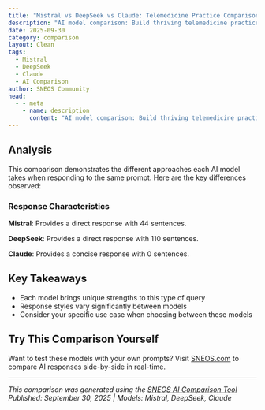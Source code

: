 ```yaml
---
title: "Mistral vs DeepSeek vs Claude: Telemedicine Practice Comparison 2025"
description: "AI model comparison: Build thriving telemedicine practice - patient acquisition and retention strategies..."
date: 2025-09-30
category: comparison
layout: Clean
tags:
  - Mistral
  - DeepSeek
  - Claude
  - AI Comparison
author: SNEOS Community
head:
  - - meta
    - name: description
      content: "AI model comparison: Build thriving telemedicine practice - patient acquisition and retention strategies..."
---
```


<ChatComparison
  title="Mistral vs DeepSeek vs Claude: Telemedicine Practice Comparison 2025"
  prompt="Build thriving telemedicine practice - patient acquisition and retention strategies"
  :responses='{
    "Mistral": "Building a thriving telemedicine practice involves a combination of effective patient acquisition and retention strategies. Here are some steps you can take:\n\n### Patient Acquisition Strategies\n\n1. **Digital Marketing:**\n   - **SEO (Search Engine Optimization):** Optimize your website for relevant keywords to improve your search engine rankings.\n   - **PPC (Pay-Per-Click) Advertising:** Use platforms like Google Ads to target potential patients searching for telemedicine services.\n   - **Social Media Marketing:** Utilize platforms like Facebook, Instagram, and LinkedIn to reach a broader audience.\n   - **Content Marketing:** Create valuable content such as blog posts, videos, and infographics to educate potential patients and establish your expertise.\n\n2. **Partnerships and Referrals:**\n   - **Healthcare Providers:** Partner with local healthcare providers who can refer patients to your telemedicine practice.\n   - **Employers:** Offer telemedicine services as part of employee wellness programs.\n   - **Insurance Companies:** Collaborate with insurance providers to include your services in their plans.\n\n3. **Online Reviews and Testimonials:**\n   - Encourage satisfied patients to leave positive reviews on platforms like Google, Yelp, and Healthgrades.\n   - Share patient testimonials on your website and social media channels to build trust.\n\n4. **Community Engagement:**\n   - Participate in local health fairs, community events, and webinars to increase visibility.\n   - Offer free consultations or health screenings to attract new patients.\n\n5. **User-Friendly Platform:**\n   - Ensure your telemedicine platform is easy to use, secure, and accessible from various devices.\n   - Provide clear instructions and support for patients to navigate the platform.\n\n### Patient Retention Strategies\n\n1. **Quality of Care:**\n   - Provide high-quality, personalized care to ensure patient satisfaction.\n   - Follow up with patients after consultations to address any lingering concerns.\n\n2. **Patient Engagement:**\n   - Use email newsletters, SMS reminders, and social media to keep patients engaged and informed.\n   - Offer wellness programs, health tips, and educational resources to maintain patient interest.\n\n3. **Feedback and Improvement:**\n   - Regularly collect patient feedback through surveys and reviews.\n   - Use this feedback to continuously improve your services and address any issues.\n\n4. **Loyalty Programs:**\n   - Implement loyalty programs or discounts for repeat patients.\n   - Offer referral incentives to encourage patients to refer friends and family.\n\n5. **Accessibility and Convenience:**\n   - Ensure your telemedicine services are available at convenient times, including evenings and weekends.\n   - Offer flexible scheduling options and quick appointment availability.\n\n6. **Technology and Innovation:**\n   - Stay updated with the latest telemedicine technologies and innovations.\n   - Integrate features like AI-driven symptom checkers, virtual waiting rooms, and secure messaging to enhance the patient experience.\n\n7. **Personal Touch:**\n   - Maintain a personal connection with patients through regular check-ins and personalized communication.\n   - Ensure that patients feel valued and heard during their consultations.\n\n### Additional Tips\n\n- **Compliance and Security:** Ensure your telemedicine practice complies with all relevant regulations, including HIPAA, to protect patient data and maintain trust.\n- **Continuous Education:** Keep your staff trained on the latest telemedicine practices and technologies to provide the best possible care.\n- **Analytics and Metrics:** Use data analytics to track patient acquisition and retention rates, identify trends, and make data-driven decisions.\n\nBy implementing these strategies, you can build a thriving telemedicine practice that attracts new patients and retains existing ones, ensuring long-term success.",
    "DeepSeek": "Of course. Building a thriving telemedicine practice requires a dual focus: a steady stream of new patients and a system that makes them want to stay. Here is a comprehensive guide to patient acquisition and retention strategies.\n\n---\n\n### **Part 1: Patient Acquisition - Filling Your Pipeline**\n\nThe goal here is to build awareness, establish trust, and make it easy for new patients to find and choose you.\n\n#### **A. Digital Marketing Foundation**\n\n1.  **Professional Website:**\n    *   **Your Virtual Front Door:** It must be modern, fast, mobile-friendly, and secure (HTTPS).\n    *   **Clear Value Proposition:** Immediately state who you are, what you treat, and how you help (e.g., \u0022Expert Dermatology Care from Home\u0022).\n    *   **Simple Scheduling:** Integrate a user-friendly booking system (e.g., Calendly, Acuity) that is visible on every page.\n    *   **Provider Bios:** Include photos, videos, and detailed bios to build a human connection.\n    *   **FAQ Section:** Address common concerns about telemedicine (cost, privacy, technology, what conditions are treatable).\n\n2.  **Search Engine Optimization (SEO):**\n    *   **Local SEO:** Even for telemedicine, people search for \u0022telemedicine doctor [state]\u0022 or \u0022online therapist [city].\u0022 Optimize your Google Business Profile and directory listings for the states you\u0027re licensed in.\n    *   **Content SEO:** Create blog posts, articles, and guides that answer patient questions (e.g., \u0022How to Manage Anxiety from Home,\u0022 \u0022Is Your Rash Telemedicine-Appropriate?\u0022). Target specific keywords.\n\n3.  **Social Media Presence:**\n    *   **Choose Platforms Wisely:** Facebook for community and ads, Instagram for visual stories, LinkedIn for B2B and specialist referrals.\n    *   **Provide Value, Not Just Ads:** Share health tips, behind-the-scenes glimpses, patient testimonials (with permission), and live Q\u0026A sessions.\n    *   **Engage:** Respond to comments and messages promptly.\n\n#### **B. Strategic Outreach \u0026 Partnerships**\n\n1.  **Referral Network Development:**\n    *   **Primary Care Physicians (PCPs):** Your most valuable partners. Offer to be their go-to for after-hours calls, quick consults, or follow-up visits. Make your referral process seamless for their staff.\n    *   **Specialists:** Build relationships with specialists for co-management (e.g., a cardiologist referring to a tele-nutritionist).\n    *   **Therapists \u0026 Counselors:** A powerful cross-referral channel between mental and physical health.\n\n2.  **Employer \u0026 Organizational Partnerships:**\n    *   **Local Businesses:** Offer your services as an employee benefit. This provides a steady stream of patients and a reliable revenue source.\n    *   **Universities:** Partner with student health services.\n    *   **Senior Centers:** Offer tech-help sessions and virtual check-ins for chronic conditions.\n\n#### **C. Paid Acquisition \u0026 Promotions**\n\n1.  **Targeted Digital Advertising:**\n    *   **Google Ads:** Bid on keywords like \u0022online doctor appointment,\u0022 \u0022virtual therapy,\u0022 etc.\n    *   **Social Media Ads (Facebook/Instagram):** Highly targetable by demographics, interests, and even health conditions (within privacy rules). Use compelling video testimonials.\n\n2.  **Launch Promotions:**\n    *   Offer a \u0022Free 15-Minute Consultation\u0022 for new patients to reduce the barrier to entry.\n    *   A discounted first visit can incentivize sign-ups.\n\n---\n\n### **Part 2: Patient Retention - Creating Lifelong Patients**\n\nAcquisition is costly. Retention is profitable. A retained patient is a source of recurring revenue and referrals.\n\n#### **A. The Seamless Patient Experience (The \u0022How\u0022)**\n\n1.  **Frictionless Technology:**\n    *   **Simple Platform:** The video interface should require no downloads or complex logins whenever possible.\n    *   **Integrated Workflow:** Use a platform that combines scheduling, video calling, secure messaging, billing, and the EHR. Avoid forcing patients to juggle multiple apps.\n\n2.  **The Pre-Visit \u0022Concierge\u0022 Service:**\n    *   **Automated Reminders:** Send SMS and email reminders 24-48 hours before the appointment, with a link to join.\n    *   **Intake Forms:** Send digital forms to be completed *before* the visit. This saves time and makes the consultation more productive.\n    *   **Tech Check:** Include a one-click link to test their camera and microphone.\n\n3.  **The Exceptional Consultation:**\n    *   **Be On Time:** Respect the patient\u0027s time. Log in promptly.\n    *   **\u0022Webside\u0022 Manner:** Maintain eye contact (look at the camera), smile, and show empathy. Acknowledge the unique nature of a virtual visit.\n    *   **Clear Communication:** Speak clearly, confirm understanding, and summarize the plan.\n    *   **Minimize \u0022Dead Air\u0022:** Have your system ready so you\u0027re not typing or looking for files for long periods.\n\n#### **B. Beyond the Visit - Building a Relationship (The \u0022Why\u0022)**\n\n1.  **Proactive Follow-Up:**\n    *   **Post-Visit Summary:** Send a secure message after the visit summarizing the diagnosis, treatment plan, and medications.\n    *   **Check-in Messages:** A simple \u0022How are you feeling after starting the new medication?\u0022 2-3 days later shows you care beyond the billable hour.\n    *   **Automated Follow-up:** Set reminders for chronic care patients to schedule their next check-in.\n\n2.  **Accessible \u0026 Responsive Communication:**\n    *   **Secure Messaging:** Offer a channel for non-urgent questions between visits. This prevents small issues from becoming big problems and builds tremendous loyalty.\n    *   **Set Clear Expectations:** Let patients know your typical response time (e.g., \u0022within 24 hours on business days\u0022).\n\n3.  **Value-Added Content \u0026 Community:**\n    *   **Educational Newsletters:** Share relevant health news, tips, and practice updates.\n    *   **Group Visits/Webinars:** For conditions like diabetes, prenatal care, or stress management, host virtual group sessions. This adds value and builds community.\n\n#### **C. Loyalty \u0026 Feedback Systems**\n\n1.  **Easy Rebooking:** At the end of a visit, say, \u0022Shall I schedule your follow-up for 3 months from now?\u0022 and do it right then. This is the single most effective retention tactic.\n2.  **Loyalty or Subscription Models:**\n    *   Consider a monthly membership for unlimited messaging or discounted visits. This is excellent for chronic disease management or mental health.\n3.  **Act on Patient Feedback:**\n    *   Send short, post-visit satisfaction surveys (e.g., via NPS or a simple 1-5 scale).\n    *   **Listen and Adapt:** If you see a trend about difficulty with the booking system, fix it. Thank patients for their feedback and show them it matters.\n\n---\n\n### **Putting It All Together: A Sample Patient Journey**\n\n*   **Awareness:** Maria finds your practice through a Google search for \u0022migraine treatment online.\u0022 She reads your blog post on migraine triggers.\n*   **Acquisition:** She visits your website, finds your value proposition clear, and books an appointment easily using your online scheduler.\n*   **Onboarding:** She receives an immediate confirmation and a reminder 24 hours before her appointment with a link to complete intake forms and test her tech.\n*   **Consultation:** The doctor is on time, empathetic, and provides a clear treatment plan. At the end, they schedule a 2-week follow-up.\n*   **Retention:** Maria receives a visit summary and a check-in message 3 days later. She feels cared for. When her follow-up reminder arrives, she books without hesitation. She has now become a retained patient and is likely to refer her friends.\n\nBy systematically implementing these acquisition and retention strategies, you will build a practice known not just for its medical expertise, but for an outstanding patient experience that keeps them coming back.",
    "Claude": "# Building a Thriving Telemedicine Practice: Complete Strategy Guide\n\n## \uD83C\uDFAF Foundation \u0026 Market Positioning\n\n### Define Your Niche\n- **Specialty Focus**: Primary care, mental health, dermatology, chronic disease management\n- **Target Demographics**: Busy professionals, rural patients, elderly, chronic conditions\n- **Value Proposition**: Convenience, accessibility, cost-effectiveness, specialized expertise\n\n### Competitive Analysis\n- Research local and national telehealth competitors\n- Identify service gaps and opportunities\n- Develop unique differentiators\n\n## \uD83D\uDCC8 Patient Acquisition Strategies\n\n### Digital Marketing Foundation\n\n**Search Engine Optimization (SEO)**\n- Target keywords: \u0022telehealth near me,\u0022 \u0022online doctor consultation,\u0022 \u0022[specialty] telemedicine\u0022\n- Create location-based landing pages\n- Optimize for voice search queries\n\n**Pay-Per-Click Advertising**\n- Google Ads for immediate visibility\n- Target high-intent keywords\n- Geo-target your service areas\n- A/B test ad copy and landing pages\n\n**Content Marketing**\n- Health education blog posts\n- Video content explaining telemedicine benefits\n- Patient testimonials and success stories\n- Condition-specific resource guides\n\n### Professional Network Development\n\n**Healthcare Referrals**\n- Partner with local clinics for overflow patients\n- Collaborate with specialists for cross-referrals\n- Connect with urgent care centers\n- Build relationships with insurance providers\n\n**Community Outreach**\n- Present at health fairs and community events\n- Partner with employers for employee health programs\n- Collaborate with senior living facilities\n- Work with rural health organizations\n\n### Strategic Partnerships\n\n**Insurance Integration**\n- Get credentialed with major insurance plans\n- Highlight covered services prominently\n- Streamline insurance verification process\n\n**Corporate Wellness**\n- Partner with businesses for employee telehealth\n- Offer group consultation rates\n- Provide workplace health screenings via telehealth\n\n## \uD83D\uDD04 Patient Retention Strategies\n\n### Exceptional Patient Experience\n\n**Seamless Technology**\n- User-friendly platform across devices\n- Reliable video quality and connection\n- Simple scheduling and rescheduling\n- Automated appointment reminders\n\n**Personalized Care**\n- Maintain detailed patient records\n- Remember patient preferences\n- Follow up on treatment progress\n- Provide personalized health recommendations\n\n### Communication Excellence\n\n**Multi-Channel Communication**\n- Secure messaging between visits\n- Email updates and health tips\n- Text reminders and check-ins\n- 24/7 support availability\n\n**Care Coordination**\n- Seamless prescription management\n- Lab result notifications\n- Specialist referral coordination\n- Emergency care protocols\n\n### Value-Added Services\n\n**Chronic Disease Management**\n- Regular monitoring programs\n- Medication adherence support\n- Lifestyle coaching integration\n- Remote monitoring device integration\n\n**Preventive Care Programs**\n- Annual wellness visits\n- Health screening reminders\n- Vaccination schedules\n- Risk assessment tools\n\n## \uD83D\uDCA1 Technology \u0026 Platform Optimization\n\n### Platform Selection\n- HIPAA-compliant video solutions\n- Integration with EHR systems\n- Mobile app availability\n- Payment processing capabilities\n\n### User Experience Design\n- Intuitive navigation\n- Quick registration process\n- Clear pricing transparency\n- Accessible design for all users\n\n## \uD83D\uDCCA Marketing Tactics by Channel\n\n### Social Media Marketing\n- **Facebook**: Health education content, patient testimonials\n- **LinkedIn**: Professional networking, B2B partnerships\n- **Instagram**: Behind-the-scenes content, health tips\n- **YouTube**: Educational videos, platform tutorials\n\n### Email Marketing\n- Welcome series for new patients\n- Health newsletter with seasonal tips\n- Appointment reminders and follow-ups\n- Chronic condition management series\n\n### Local SEO\n- Google My Business optimization\n- Online review management\n- Local directory listings\n- Community event participation\n\n## \uD83C\uDFAF Retention Metrics \u0026 KPIs\n\n### Key Metrics to Track\n- **Patient Retention Rate**: Percentage of patients returning within 12 months\n- **Net Promoter Score (NPS)**: Patient satisfaction and referral likelihood\n- **Average Revenue Per Patient**: Financial health indicator\n- **Appointment Completion Rate**: Platform reliability metric\n- **Time to First Available Appointment**: Accessibility measure\n\n### Quality Indicators\n- Patient satisfaction scores\n- Clinical outcome improvements\n- Response time metrics\n- Technical issue resolution time\n\n## \uD83D\uDE80 Growth Acceleration Strategies\n\n### Referral Programs\n- Incentivize existing patients to refer others\n- Healthcare provider referral rewards\n- Corporate partnership bonuses\n- Family plan disc"
  }'
  published-date="15:50"
/>

## Analysis

This comparison demonstrates the different approaches each AI model takes when responding to the same prompt. Here are the key differences observed:

### Response Characteristics

**Mistral**: Provides a direct response with 44 sentences. 

**DeepSeek**: Provides a direct response with 110 sentences. 

**Claude**: Provides a concise response with 0 sentences. 

## Key Takeaways

- Each model brings unique strengths to this type of query
- Response styles vary significantly between models
- Consider your specific use case when choosing between these models

## Try This Comparison Yourself

Want to test these models with your own prompts? Visit [SNEOS.com](https://sneos.com) to compare AI responses side-by-side in real-time.

---

*This comparison was generated using the [SNEOS AI Comparison Tool](https://sneos.com)*
*Published: September 30, 2025 | Models: Mistral, DeepSeek, Claude*
